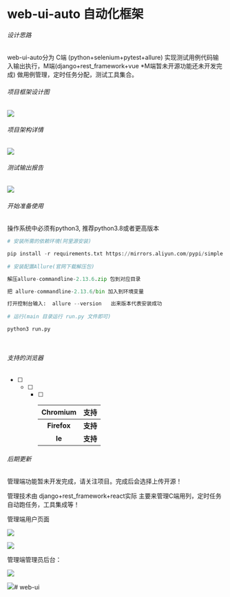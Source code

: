 # web-ui-auto 自动化框架

###### 设计思路

web-ui-auto分为 C端 (python+selenium+pytest+allure) 实现测试用例代码输入输出执行，M端(django+rest_framework+vue *M端暂未开源功能还未开发完成) 做用例管理，定时任务分配，测试工具集合。

###### 项目框架设计图

![](D:\My-Svn-oprject\github\web-ui-auto\doct\img\frame.png)

###### 项目架构详情

![](https://github.com/hanwenlu2016/web-ui/blob/main/doct/img/frameexplain.png)

###### 测试输出报告

![](https://github.com/hanwenlu2016/web-ui/blob/main/doct/img/testresult.png)

###### 开始准备使用

操作系统中必须有python3, 推荐python3.8或者更高版本



```python
# 安装所需的依赖环境(阿里源安装)

pip install -r requirements.txt https://mirrors.aliyun.com/pypi/simple  
    
# 安装配置Allure(官网下载解压包)

解压allure-commandline-2.13.6.zip 包到对应目录

把 allure-commandline-2.13.6/bin 加入到环境变量

打开控制台输入:  allure --version   出来版本代表安装成功
    
# 运行(main 目录运行 run.py 文件即可)

python3 run.py

  
```

###### 支持的浏览器

- [ ] - [ ] - [ ] | **Chromium** | 支持     |
      | :----------: | -------- |
      | **Firefox**  | **支持** |
      |    **Ie**    | **支持** |

###### 后期更新

管理端功能暂未开发完成，请关注项目。完成后会选择上传开源！



管理技术由 django+rest_framework+react实际 主要来管理C端用列，定时任务自动跑任务，工具集成等！



管理端用户页面



![](D:\My-Svn-oprject\github\web-ui-auto\doct\img\manage1.png)

![](D:\My-Svn-oprject\github\web-ui-auto\doct\img\manage2.png)



管理端管理员后台：

![](D:\My-Svn-oprject\github\web-ui-auto\doct\img\admin1.png)



![](D:\My-Svn-oprject\github\web-ui-auto\doct\img\admin2.png)# web-ui
